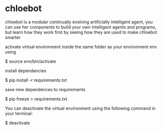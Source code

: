 # chloebot
chloebot is a modular continually evolving artificially intelligent agent, you can use her components to build your own intelligent agents and programs, but learn how they work first by seeing how they are used to make chloebot smarter

activate virtual environment inside the same folder as your environment env using 

$ source env/bin/activate

install dependancies

$ pip install -r requirements.txt

save new dependences to requirements

$ pip freeze > requirements.txt

You can deactivate the virtual environment using the following command in your terminal:

$ deactivate
